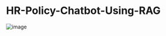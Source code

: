 # HR-Policy-Chatbot-Using-RAG

![image](https://github.com/user-attachments/assets/7a90f4f7-c2d9-47fa-ae7c-ecd5bd7776a6)
